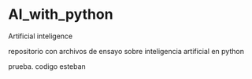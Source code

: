 # AI_with_python
Artificial inteligence

repositorio con archivos de ensayo sobre inteligencia artificial en python

prueba.
codigo esteban
